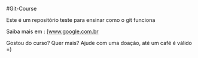 #Git-Course

Este é um repositório teste para ensinar como o git funciona

Saiba mais em : [www.google.com.br

Gostou do curso? Quer mais? Ajude com uma doação, até um café é válido =)
